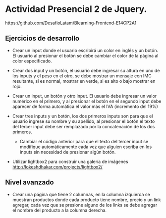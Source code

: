 # Actividad Presencial 2 de Jquery.

https://github.com/DesafioLatam/Blearning-Frontend-E14CP2A1

## Ejercicios de desarrollo

- Crear un input donde el usuario escribirá un color en inglés y un botón. El usuario al presionar el botón se debe cambiar el color de la página al color especificado.

- Crear dos input y un botón, el usuario debe ingresar su altura en uno de los inputs y el peso en el otro, se debe mostrar un mensaje con IMC resultante, si es normal, mostrar en verde, si es alto o bajo mostrar en rojo.

- Crear un input, un botón y otro input. El usuario debe ingresar un valor numérico en el primero, y al presionar el botón en el segundo input debe aparecer de forma automática el valor más el IVA (incremento del 19%)

- Crear tres inputs y un botón, los dos primeros inputs son para que el usuario ingrese su nombre y su apellido, al presionar el botón el texto del tercer input debe ser remplazado por la concatenación de los dos primeros.

  - Cambiar el código anterior para que el texto del tercer input se modifique automáticamente cada vez que alguien escriba en los inputs sin necesidad de presionar algún botón.

- Utilizar lightbox2 para construir una galería de imágenes http://lokeshdhakar.com/projects/lightbox2/

## Nivel avanzado

- Crear una página que tiene 2 columnas, en la columna izquierda se muestran productos donde cada producto tiene nombre, precio y un link agregar, cada vez que se presione alguno de los links se debe agregar el nombre del producto a la columna derecha.
